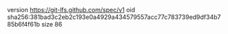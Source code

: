 version https://git-lfs.github.com/spec/v1
oid sha256:381bad3c2eb2c193e0a4929a434579557acc77c783739ed9df34b785b6f4f61b
size 86
